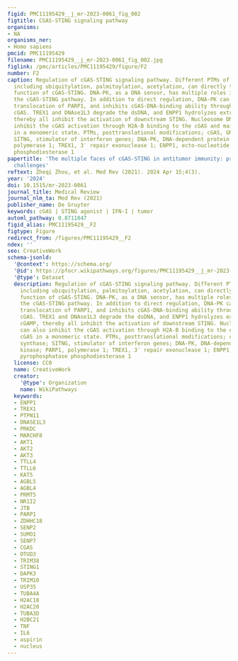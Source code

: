 ```yaml
---
figid: PMC11195429__j_mr-2023-0061_fig_002
figtitle: CGAS-STING signaling pathway
organisms:
- NA
organisms_ner:
- Homo sapiens
pmcid: PMC11195429
filename: PMC11195429__j_mr-2023-0061_fig_002.jpg
figlink: /pmc/articles/PMC11195429/figure/F2
number: F2
caption: Regulation of cGAS-STING signaling pathway. Different PTMs of cGAS-STING,
  including ubiquitylation, palmitoylation, acetylation, can directly trigger the
  function of cGAS-STING. DNA-PK, as a DNA sensor, has multiple roles in regulating
  the cGAS-STING pathway. In addition to direct regulation, DNA-PK can promote cytoplasmic
  translocation of PARP1, and inhibits cGAS-DNA-binding ability through PARylating
  cGAS. TREX1 and DNAse1L3 degrade the dsDNA, and ENPP1 hydrolyzes extracellular cGAMP,
  thereby all inhibit the activation of downstream STING. Nucleosome DNA can also
  inhibit the cGAS activation through H2A-B binding to the cGAS and maintain cGAS
  in a monomeric state. PTMs, posttranslational modifications; cGAS, GMP-AMP synthase;
  SITNG, stimulator of interferon genes; DNA-PK, DNA-dependent protein kinase; PARP1,
  polymerase 1; TREX1, 3′ repair exonuclease 1; ENPP1, ecto-nucleotide pyrophosphatase
  phosphodiesterase 1
papertitle: 'The multiple faces of cGAS-STING in antitumor immunity: prospects and
  challenges'
reftext: Zheqi Zhou, et al. Med Rev (2021). 2024 Apr 15;4(3).
year: '2024'
doi: 10.1515/mr-2023-0061
journal_title: Medical Review
journal_nlm_ta: Med Rev (2021)
publisher_name: De Gruyter
keywords: cGAS | STING agonist | IFN-I | tumor
automl_pathway: 0.8711847
figid_alias: PMC11195429__F2
figtype: Figure
redirect_from: /figures/PMC11195429__F2
ndex: ''
seo: CreativeWork
schema-jsonld:
  '@context': https://schema.org/
  '@id': https://pfocr.wikipathways.org/figures/PMC11195429__j_mr-2023-0061_fig_002.html
  '@type': Dataset
  description: Regulation of cGAS-STING signaling pathway. Different PTMs of cGAS-STING,
    including ubiquitylation, palmitoylation, acetylation, can directly trigger the
    function of cGAS-STING. DNA-PK, as a DNA sensor, has multiple roles in regulating
    the cGAS-STING pathway. In addition to direct regulation, DNA-PK can promote cytoplasmic
    translocation of PARP1, and inhibits cGAS-DNA-binding ability through PARylating
    cGAS. TREX1 and DNAse1L3 degrade the dsDNA, and ENPP1 hydrolyzes extracellular
    cGAMP, thereby all inhibit the activation of downstream STING. Nucleosome DNA
    can also inhibit the cGAS activation through H2A-B binding to the cGAS and maintain
    cGAS in a monomeric state. PTMs, posttranslational modifications; cGAS, GMP-AMP
    synthase; SITNG, stimulator of interferon genes; DNA-PK, DNA-dependent protein
    kinase; PARP1, polymerase 1; TREX1, 3′ repair exonuclease 1; ENPP1, ecto-nucleotide
    pyrophosphatase phosphodiesterase 1
  license: CC0
  name: CreativeWork
  creator:
    '@type': Organization
    name: WikiPathways
  keywords:
  - ENPP1
  - TREX1
  - PTPN11
  - DNASE1L3
  - PRKDC
  - MARCHF8
  - AKT1
  - AKT2
  - AKT3
  - TTLL4
  - TTLL6
  - KAT5
  - AGBL5
  - AGBL4
  - PRMT5
  - NR1I2
  - JTB
  - PARP1
  - ZDHHC18
  - SENP2
  - SUMO1
  - SENP7
  - CGAS
  - OTUD3
  - TRIM38
  - STING1
  - DAPK3
  - TRIM10
  - USP35
  - TUBA4A
  - H2AC18
  - H2AC20
  - TUBA3D
  - H2BC21
  - TNF
  - IL6
  - aspirin
  - nucleus
---
```


